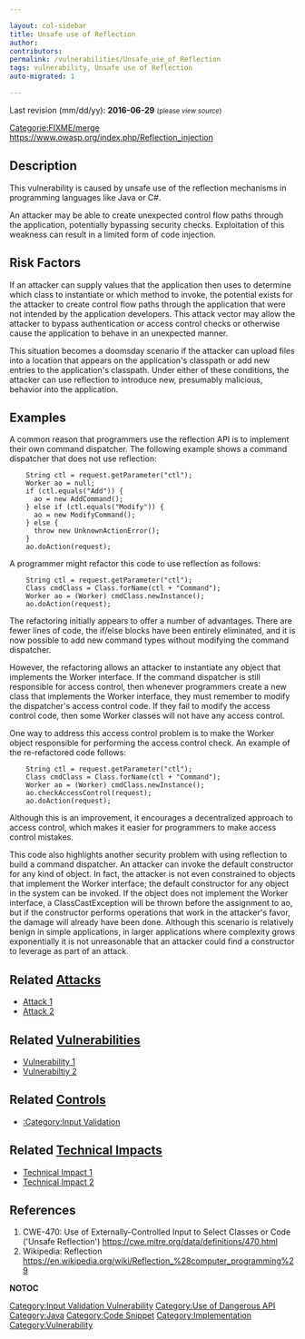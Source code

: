 ```yaml
---

layout: col-sidebar
title: Unsafe use of Reflection
author: 
contributors: 
permalink: /vulnerabilities/Unsafe_use_of_Reflection
tags: vulnerability, Unsafe use of Reflection
auto-migrated: 1

---
```


Last revision (mm/dd/yy): **2016-06-29** <small>(please *view
source*)</small>

[Categorie:FIXME/merge](Categorie:FIXME/merge "wikilink")
<https://www.owasp.org/index.php/Reflection_injection>

## Description

This vulnerability is caused by unsafe use of the reflection mechanisms
in programming languages like Java or C\#.

An attacker may be able to create unexpected control flow paths through
the application, potentially bypassing security checks. Exploitation of
this weakness can result in a limited form of code injection.

## Risk Factors

If an attacker can supply values that the application then uses to
determine which class to instantiate or which method to invoke, the
potential exists for the attacker to create control flow paths through
the application that were not intended by the application developers.
This attack vector may allow the attacker to bypass authentication or
access control checks or otherwise cause the application to behave in an
unexpected manner.

This situation becomes a doomsday scenario if the attacker can upload
files into a location that appears on the application's classpath or add
new entries to the application's classpath. Under either of these
conditions, the attacker can use reflection to introduce new, presumably
malicious, behavior into the application.

## Examples

A common reason that programmers use the reflection API is to implement
their own command dispatcher. The following example shows a command
dispatcher that does not use reflection:

```
    String ctl = request.getParameter("ctl");
    Worker ao = null;
    if (ctl.equals("Add")) {
      ao = new AddCommand();
    } else if (ctl.equals("Modify")) {
      ao = new ModifyCommand();
    } else {
      throw new UnknownActionError();
    }
    ao.doAction(request);
```

A programmer might refactor this code to use reflection as follows:

```
    String ctl = request.getParameter("ctl");
    Class cmdClass = Class.forName(ctl + "Command");
    Worker ao = (Worker) cmdClass.newInstance();
    ao.doAction(request);
```

The refactoring initially appears to offer a number of advantages. There
are fewer lines of code, the if/else blocks have been entirely
eliminated, and it is now possible to add new command types without
modifying the command dispatcher.

However, the refactoring allows an attacker to instantiate any object
that implements the Worker interface. If the command dispatcher is still
responsible for access control, then whenever programmers create a new
class that implements the Worker interface, they must remember to modify
the dispatcher's access control code. If they fail to modify the access
control code, then some Worker classes will not have any access control.

One way to address this access control problem is to make the Worker
object responsible for performing the access control check. An example
of the re-refactored code follows:

```
    String ctl = request.getParameter("ctl");
    Class cmdClass = Class.forName(ctl + "Command");
    Worker ao = (Worker) cmdClass.newInstance();
    ao.checkAccessControl(request);
    ao.doAction(request);
```

Although this is an improvement, it encourages a decentralized approach
to access control, which makes it easier for programmers to make access
control mistakes.

This code also highlights another security problem with using reflection
to build a command dispatcher. An attacker can invoke the default
constructor for any kind of object. In fact, the attacker is not even
constrained to objects that implement the Worker interface; the default
constructor for any object in the system can be invoked. If the object
does not implement the Worker interface, a ClassCastException will be
thrown before the assignment to ao, but if the constructor performs
operations that work in the attacker's favor, the damage will already
have been done. Although this scenario is relatively benign in simple
applications, in larger applications where complexity grows
exponentially it is not unreasonable that an attacker could find a
constructor to leverage as part of an attack.

## Related [Attacks](Attacks "wikilink")

  - [Attack 1](Attack_1 "wikilink")
  - [Attack 2](Attack_2 "wikilink")

## Related [Vulnerabilities](Vulnerabilities "wikilink")

  - [Vulnerability 1](Vulnerability_1 "wikilink")
  - [Vulnerabiltiy 2](Vulnerabiltiy_2 "wikilink")

## Related [Controls](Controls "wikilink")

  - [:Category:Input Validation](:Category:Input_Validation "wikilink")

## Related [Technical Impacts](Technical_Impacts "wikilink")

  - [Technical Impact 1](Technical_Impact_1 "wikilink")
  - [Technical Impact 2](Technical_Impact_2 "wikilink")

## References

1.  CWE-470: Use of Externally-Controlled Input to Select Classes or
    Code ('Unsafe Reflection')
    <https://cwe.mitre.org/data/definitions/470.html>
2.  Wikipedia: Reflection
    <https://en.wikipedia.org/wiki/Reflection_%28computer_programming%29>

__NOTOC__

[Category:Input Validation
Vulnerability](Category:Input_Validation_Vulnerability "wikilink")
[Category:Use of Dangerous
API](Category:Use_of_Dangerous_API "wikilink")
[Category:Java](Category:Java "wikilink") [Category:Code
Snippet](Category:Code_Snippet "wikilink")
[Category:Implementation](Category:Implementation "wikilink")
[Category:Vulnerability](Category:Vulnerability "wikilink")